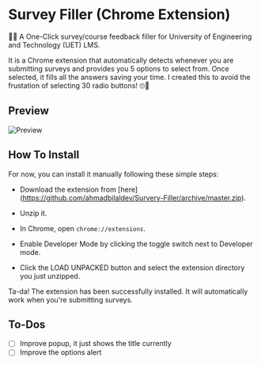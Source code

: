 # Survey Filler (Chrome Extension)

🚗✅ A One-Click survey/course feedback filler for University of Engineering and Technology (UET) LMS.

It is a Chrome extension that automatically detects whenever you are submitting surveys and provides
you 5 options to select from. Once selected, it fills all the answers saving your time. I created
this to avoid the frustation of selecting 30 radio buttons! 🙄😬

## Preview

![Preview](https://s5.gifyu.com/images/surveyfiller_3-2.md.gif)

## How To Install

For now, you can install it manually following these simple steps:

- Download the extension from [here]
(https://github.com/ahmadbilaldev/Survery-Filler/archive/master.zip).

- Unzip it.

- In Chrome, open `chrome://extensions`.

- Enable Developer Mode by clicking the toggle switch next to Developer mode.

- Click the LOAD UNPACKED button and select the extension directory you just unzipped.

Ta-da! The extension has been successfully installed. It will automatically work
when you're submitting surveys.

## To-Dos

- [ ] Improve popup, it just shows the title currently
- [ ] Improve the options alert
